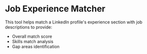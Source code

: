 # Job Experience Matcher

This tool helps match a LinkedIn profile's experience section with job descriptions to provide:
- Overall match score
- Skills match analysis
- Gap areas identification